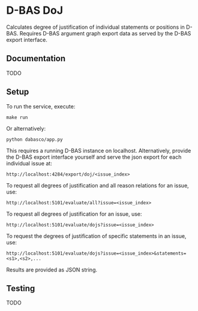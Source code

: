# D-BAS DoJ

Calculates degree of justification of individual statements or positions in
D-BAS. Requires D-BAS argument graph export data as served by the D-BAS export
interface.

## Documentation
TODO

## Setup

To run the service, execute:

    make run
    
Or alternatively:

    python dabasco/app.py
    
This requires a running D-BAS instance on localhost.
Alternatively, provide the D-BAS export interface yourself and serve the json
export for each individual issue at:

    http://localhost:4284/export/doj/<issue_index>
    
To request all degrees of justification and all reason relations for an issue, use:

    http://localhost:5101/evaluate/all?issue=<issue_index>
    
To request all degrees of justification for an issue, use:

    http://localhost:5101/evaluate/dojs?issue=<issue_index>
    
To request the degrees of justification of specific statements in an issue, use:

    http://localhost:5101/evaluate/dojs?issue=<issue_index>&statements=<s1>,<s2>,...
    
Results are provided as JSON string. 

## Testing
TODO
